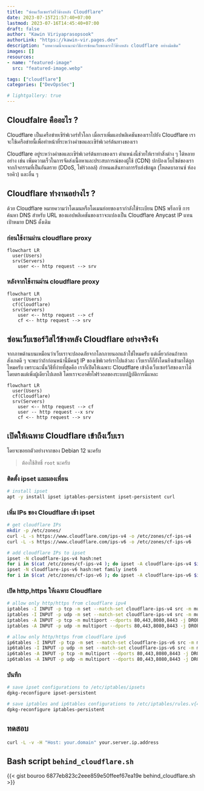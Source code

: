 ```yaml
---
title: "ซ่อนเว็บเซอร์วิสไว้ข้างหลัง Cloudflare"
date: 2023-07-15T21:57:40+07:00
lastmod: 2023-07-16T14:45:40+07:00
draft: false
author: "Kawin Viriyaprasopsook"
authorLink: "https://kawin-vir.pages.dev"
description: "บทความนี้จะแนะนำวิธีการซ่อนเว็บของเราไว้ข้างหลัง cloudflare อย่างมิดชิด"
images: []
resources:
- name: "featured-image"
  src: "featured-image.webp"

tags: ["cloudflare"]
categories: ["DevOpsSec"]

# lightgallery: true
---
```


<!--more-->

## Cloudfalre คืออะไร ?

Cloudflare เป็นเครือข่ายเซิร์ฟเวอร์ทั่วโลก เมื่อเราเพิ่มแอปพลิเคชันของเราไปยัง Cloudflare เราจะใช้เครือข่ายนี้เพื่อทำหน้าที่ระหว่างคำขอและเซิร์ฟเวอร์ต้นทางของเรา

Cloudflare อยู่ระหว่างคำขอและเซิร์ฟเวอร์ต้นทางของเรา
ตำแหน่งนี้ช่วยให้เราทำสิ่งต่าง ๆ ได้หลายอย่าง เช่น เพิ่มความเร็วในการจัดส่งเนื้อหาและประสบการณ์ของผู้ใช้ (CDN) ปกป้องเว็บไซต์ของเราจากกิจกรรมที่เป็นอันตราย (DDoS, ไฟร์วอลล์) กำหนดเส้นทางการรับส่งข้อมูล (โหลดบาลานซ์ ห้องรอคิว) และอื่น ๆ

## Cloudflare ทำงานอย่างไร ?

ด้วย Cloudflare หมายความว่าโดเมนหรือโดเมนย่อยของเรากำลังใช้ระเบียน DNS พร็อกซี การค้นหา DNS สำหรับ URL ของแอปพลิเคชันของเราจะแปลงเป็น Cloudflare Anycast IP แทนเป้าหมาย DNS ดั้งเดิม

### ก่อนใช้งานผ่าน cloudflare proxy

```mermaid
flowchart LR
  user(Users)
  srv(Servers)
    user <-- http request --> srv
```

### หลังจากใช้งานผ่าน cloudflare proxy

```mermaid
flowchart LR
  user(Users)
  cf(Cloudflare)
  srv(Servers)
    user <-- http request --> cf
    cf <-- http request --> srv
```

## ซ่อนเว็บเซอร์วิสไว้ข้างหลัง Cloudflare อย่างจริงจัง

จากภาพด้านบนเหมือนว่าเว็บเราจะปลอดภัยจากโลกภายนอกแล้วใช่ไหมครับ แต่เดี๋ยวก่อนถ้าหากสังเกตดี ๆ จะพบว่าถ้าก่อนหน้านี้มีคนรู้ IP ของเซิฟเวอร์เราไปแล้วละ เว็บเราก็ก็ยังโดนยิงเข้ามาได้ถูกไหมครับ เพราะฉะนั้นวิธีที่ง่ายที่สุดคือ เราก็เปิดให้เฉพาะ Cloudflare เข้าถึงเว็บเซอร์วิสของเราได้โดยตรงแต่เพิ่งผู้เดียวไปเลยสิ โดยเราจะอาศัยไฟร์วอลของระบบปฏิบัติการนี่แหละ

```mermaid
flowchart LR
  user(Users)
  cf(Cloudflare)
  srv(Servers)
    user <-- http request --> cf
    user -- http request --x srv
    cf <-- http request --> srv
```

## เปิดให้เฉพาะ Cloudflare เข้าถึงเว็บเรา

โดยจะขอยกตัวอย่างจากของ Debian 12 นะครับ
> ต้องใช้สิทธิ์ `root` นะครับ

### ติดตั้ง ipset และผองเพื่อน
```bash
# install ipset
apt -y install ipset iptables-persistent ipset-persistent curl
```

### เพิ่ม IPs ของ Cloudflare เข้า ipset
```bash
# get cloudflare IPs
mkdir -p /etc/zones/
curl -L -s https://www.cloudflare.com/ips-v4 -o /etc/zones/cf-ips-v4
curl -L -s https://www.cloudflare.com/ips-v6 -o /etc/zones/cf-ips-v6

# add cloudflare IPs to ipset
ipset -N cloudflare-ips-v4 hash:net
for i in $(cat /etc/zones/cf-ips-v4 ); do ipset -A cloudflare-ips-v4 $i; done
ipset -N cloudflare-ips-v6 hash:net family inet6
for i in $(cat /etc/zones/cf-ips-v6 ); do ipset -A cloudflare-ips-v6 $i; done
```

### เปิด http,https ให้เฉพาะ Cloudflare
```bash
# allow only http/https from cloudflare ipv4
iptables -I INPUT -p tcp -m set --match-set cloudflare-ips-v4 src -m multiport --dports 80,443,8080,8443 -j ACCEPT
iptables -I INPUT -p udp -m set --match-set cloudflare-ips-v4 src -m multiport --dports 80,443,8080,8443 -j ACCEPT
iptables -A INPUT -p tcp -m multiport --dports 80,443,8080,8443 -j DROP
iptables -A INPUT -p udp -m multiport --dports 80,443,8080,8443 -j DROP

# allow only http/https from cloudflare ipv6
ip6tables -I INPUT -p tcp -m set --match-set cloudflare-ips-v6 src -m multiport --dports 80,443,8080,8443 -j ACCEPT
ip6tables -I INPUT -p udp -m set --match-set cloudflare-ips-v6 src -m multiport --dports 80,443,8080,8443 -j ACCEPT
ip6tables -A INPUT -p tcp -m multiport --dports 80,443,8080,8443 -j DROP
ip6tables -A INPUT -p udp -m multiport --dports 80,443,8080,8443 -j DROP
```

### บันทึก
```bash
# save ipset configurations to /etc/iptables/ipsets
dpkg-reconfigure ipset-persistent

# save iptables and ip6tables configurations to /etc/iptables/rules.v{4|6}
dpkg-reconfigure iptables-persistent
```

## ทดสอบ
```bash
curl -L -v -H "Host: your.domain" your.server.ip.address
```

## Bash script `behind_cloudflare.sh`
{{< gist bouroo 6877eb823c2eee859e50ffeef67ea19e behind_cloudflare.sh >}}